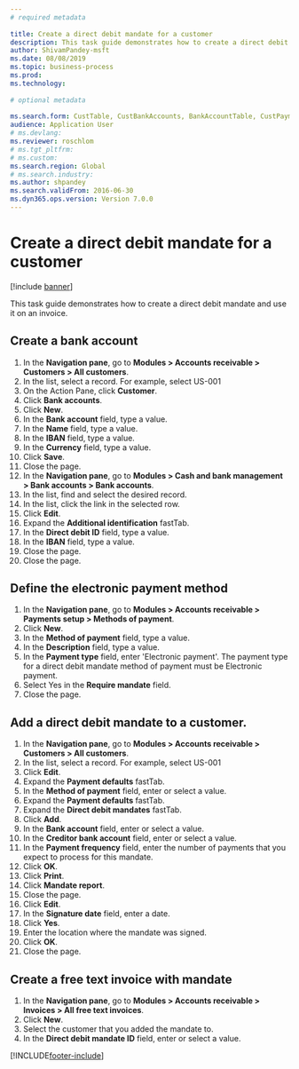 ```yaml
--- 
# required metadata 
 
title: Create a direct debit mandate for a customer
description: This task guide demonstrates how to create a direct debit mandate and use it on an invoice. 
author: ShivamPandey-msft
ms.date: 08/08/2019
ms.topic: business-process 
ms.prod:  
ms.technology:  
 
# optional metadata 
 
ms.search.form: CustTable, CustBankAccounts, BankAccountTable, CustPaymMode, CustDirectDebitMandate, BankAccountTableLookUp, SrsReportViewerForm,  LogisticsAddressCityLookup, CustFreeInvoice, CustTableLookup   
audience: Application User 
# ms.devlang:  
ms.reviewer: roschlom
# ms.tgt_pltfrm:  
# ms.custom:  
ms.search.region: Global
# ms.search.industry: 
ms.author: shpandey
ms.search.validFrom: 2016-06-30 
ms.dyn365.ops.version: Version 7.0.0 
---
```

# Create a direct debit mandate for a customer

[!include [banner](../../includes/banner.md)]

This task guide demonstrates how to create a direct debit mandate and use it on an invoice.


## Create a bank account
1. In the **Navigation pane**, go to **Modules > Accounts receivable > Customers > All customers**.
2. In the list, select a record. For example, select US-001
3. On the Action Pane, click **Customer**.
4. Click **Bank accounts**.
5. Click **New**.
6. In the **Bank account** field, type a value.
7. In the **Name** field, type a value.
8. In the **IBAN** field, type a value.
9. In the **Currency** field, type a value.
10. Click **Save**.
11. Close the page.
12. In the **Navigation pane**, go to **Modules > Cash and bank management > Bank accounts > Bank accounts**.
13. In the list, find and select the desired record.
14. In the list, click the link in the selected row.
15. Click **Edit**.
16. Expand the **Additional identification** fastTab.
17. In the **Direct debit ID** field, type a value.
18. In the **IBAN** field, type a value.
19. Close the page.
20. Close the page.

## Define the electronic payment method
1. In the **Navigation pane**, go to **Modules > Accounts receivable > Payments setup > Methods of payment**.
2. Click **New**.
3. In the **Method of payment** field, type a value.
4. In the **Description** field, type a value.
5. In the **Payment type** field, enter 'Electronic payment'. The payment type for a direct debit mandate method of payment must be Electronic payment.
6. Select Yes in the **Require mandate** field.
7. Close the page.

## Add a direct debit mandate to a customer.
1. In the **Navigation pane**, go to **Modules > Accounts receivable > Customers > All customers**.
2. In the list, select a record. For example, select US-001
3. Click **Edit**.
4. Expand the **Payment defaults** fastTab.
5. In the **Method of payment** field, enter or select a value.
6. Expand the **Payment defaults** fastTab.
7. Expand the **Direct debit mandates** fastTab.
8. Click **Add**.
9. In the **Bank account** field, enter or select a value.
10. In the **Creditor bank account** field, enter or select a value.
11. In the **Payment frequency** field, enter the number of payments that you expect to process for this mandate.
12. Click **OK**.
13. Click **Print**.
14. Click **Mandate report**.
15. Close the page.
16. Click **Edit**.
17. In the **Signature date** field, enter a date.
18. Click **Yes**.
19. Enter the location where the mandate was signed.
20. Click **OK**.
21. Close the page.

## Create a free text invoice with mandate
1. In the **Navigation pane**, go to **Modules > Accounts receivable > Invoices > All free text invoices**.
2. Click **New**.
3. Select the customer that you added the mandate to.
4. In the **Direct debit mandate ID** field, enter or select a value.



[!INCLUDE[footer-include](../../../includes/footer-banner.md)]